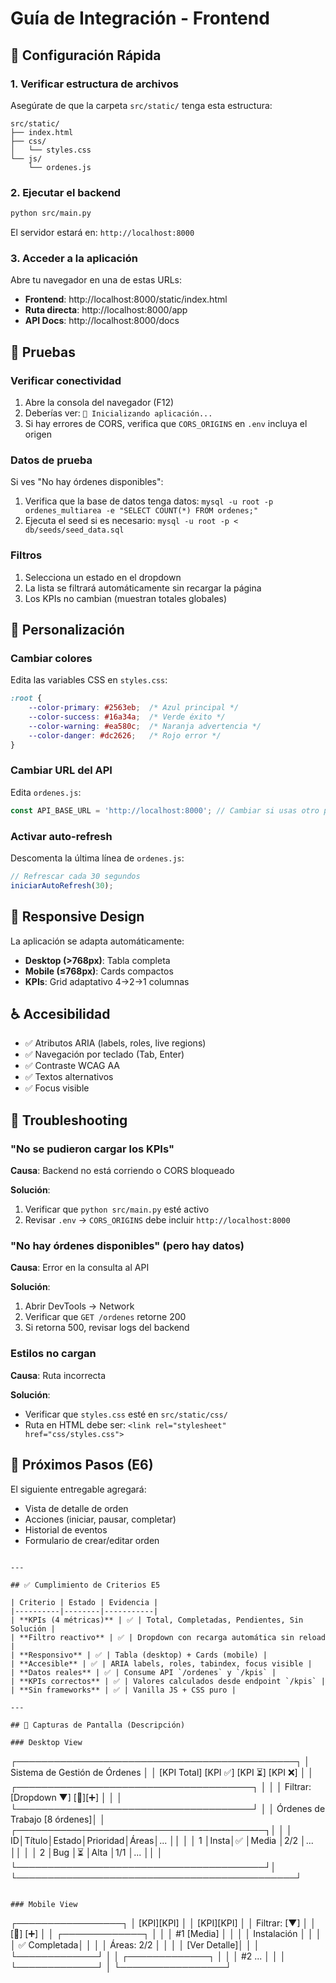 # Guía de Integración - Frontend

## 🚀 Configuración Rápida

### 1. Verificar estructura de archivos

Asegúrate de que la carpeta `src/static/` tenga esta estructura:
```
src/static/
├── index.html
├── css/
│   └── styles.css
└── js/
    └── ordenes.js
```

### 2. Ejecutar el backend
```bash
python src/main.py
```

El servidor estará en: `http://localhost:8000`

### 3. Acceder a la aplicación

Abre tu navegador en una de estas URLs:

- **Frontend**: http://localhost:8000/static/index.html
- **Ruta directa**: http://localhost:8000/app
- **API Docs**: http://localhost:8000/docs

## 🧪 Pruebas

### Verificar conectividad

1. Abre la consola del navegador (F12)
2. Deberías ver: `🚀 Inicializando aplicación...`
3. Si hay errores de CORS, verifica que `CORS_ORIGINS` en `.env` incluya el origen

### Datos de prueba

Si ves "No hay órdenes disponibles":
1. Verifica que la base de datos tenga datos: `mysql -u root -p ordenes_multiarea -e "SELECT COUNT(*) FROM ordenes;"`
2. Ejecuta el seed si es necesario: `mysql -u root -p < db/seeds/seed_data.sql`

### Filtros

1. Selecciona un estado en el dropdown
2. La lista se filtrará automáticamente sin recargar la página
3. Los KPIs no cambian (muestran totales globales)

## 🎨 Personalización

### Cambiar colores

Edita las variables CSS en `styles.css`:
```css
:root {
    --color-primary: #2563eb;  /* Azul principal */
    --color-success: #16a34a;  /* Verde éxito */
    --color-warning: #ea580c;  /* Naranja advertencia */
    --color-danger: #dc2626;   /* Rojo error */
}
```

### Cambiar URL del API

Edita `ordenes.js`:
```javascript
const API_BASE_URL = 'http://localhost:8000'; // Cambiar si usas otro puerto
```

### Activar auto-refresh

Descomenta la última línea de `ordenes.js`:
```javascript
// Refrescar cada 30 segundos
iniciarAutoRefresh(30);
```

## 📱 Responsive Design

La aplicación se adapta automáticamente:

- **Desktop (>768px)**: Tabla completa
- **Mobile (≤768px)**: Cards compactos
- **KPIs**: Grid adaptativo 4→2→1 columnas

## ♿ Accesibilidad

- ✅ Atributos ARIA (labels, roles, live regions)
- ✅ Navegación por teclado (Tab, Enter)
- ✅ Contraste WCAG AA
- ✅ Textos alternativos
- ✅ Focus visible

## 🐛 Troubleshooting

### "No se pudieron cargar los KPIs"

**Causa**: Backend no está corriendo o CORS bloqueado

**Solución**:
1. Verificar que `python src/main.py` esté activo
2. Revisar `.env` → `CORS_ORIGINS` debe incluir `http://localhost:8000`

### "No hay órdenes disponibles" (pero hay datos)

**Causa**: Error en la consulta al API

**Solución**:
1. Abrir DevTools → Network
2. Verificar que `GET /ordenes` retorne 200
3. Si retorna 500, revisar logs del backend

### Estilos no cargan

**Causa**: Ruta incorrecta

**Solución**:
- Verificar que `styles.css` esté en `src/static/css/`
- Ruta en HTML debe ser: `<link rel="stylesheet" href="css/styles.css">`

## 🚀 Próximos Pasos (E6)

El siguiente entregable agregará:
- Vista de detalle de orden
- Acciones (iniciar, pausar, completar)
- Historial de eventos
- Formulario de crear/editar orden
```

---

## ✅ Cumplimiento de Criterios E5

| Criterio | Estado | Evidencia |
|----------|--------|-----------|
| **KPIs (4 métricas)** | ✅ | Total, Completadas, Pendientes, Sin Solución |
| **Filtro reactivo** | ✅ | Dropdown con recarga automática sin reload |
| **Responsivo** | ✅ | Tabla (desktop) + Cards (mobile) |
| **Accesible** | ✅ | ARIA labels, roles, tabindex, focus visible |
| **Datos reales** | ✅ | Consume API `/ordenes` y `/kpis` |
| **KPIs correctos** | ✅ | Valores calculados desde endpoint `/kpis` |
| **Sin frameworks** | ✅ | Vanilla JS + CSS puro |

---

## 🎨 Capturas de Pantalla (Descripción)

### Desktop View
```
┌─────────────────────────────────────────────┐
│  Sistema de Gestión de Órdenes             │
│  [KPI Total] [KPI ✅] [KPI ⏳] [KPI ❌]     │
│  ┌──────────────────────────────────────┐  │
│  │ Filtrar: [Dropdown ▼] [🔄][➕]      │  │
│  └──────────────────────────────────────┘  │
│  Órdenes de Trabajo              [8 órdenes]│
│  ┌────────────────────────────────────────┐│
│  │ ID│Título│Estado│Prioridad│Áreas│...  ││
│  │ 1 │Insta│✅    │Media    │2/2  │...  ││
│  │ 2 │Bug  │⏳    │Alta     │1/1  │...  ││
│  └────────────────────────────────────────┘│
└─────────────────────────────────────────────┘
```

### Mobile View
```
┌─────────────────┐
│ [KPI][KPI]      │
│ [KPI][KPI]      │
│ Filtrar: [▼]    │
│ [🔄] [➕]       │
│ ┌─────────────┐ │
│ │ #1 [Media]  │ │
│ │ Instalación │ │
│ │ ✅ Completada│ │
│ │ Áreas: 2/2  │ │
│ │ [Ver Detalle]│ │
│ └─────────────┘ │
│ ┌─────────────┐ │
│ │ #2 ...      │ │
│ └─────────────┘ │
└─────────────────┘